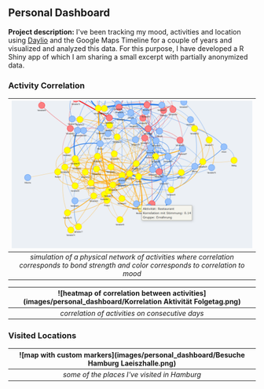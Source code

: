 ## Personal Dashboard

**Project description:** I've been tracking my mood, activities and location using <a href="https://daylio.net/" target="_blank" rel="noopener noreferrer">Daylio</a> and the Google Maps Timeline for a couple of years and visualized and analyzed this data. For this purpose, I have developed a R Shiny app of which I am sharing a small excerpt with partially anonymized data.

### Activity Correlation

| ![graph network](images/personal_dashboard/Netzwerk.png) | 
|:--:| 
| *simulation of a physical network of activities where correlation corresponds to bond strength and color corresponds to correlation to mood* |

| ![heatmap of correlation between activities](images/personal_dashboard/Korrelation Aktivität Folgetag.png) | 
|:--:| 
| *correlation of activities on consecutive days* |

### Visited Locations

| ![map with custom markers](images/personal_dashboard/Besuche Hamburg Laeiszhalle.png) | 
|:--:| 
| *some of the places I've visited in Hamburg* |
